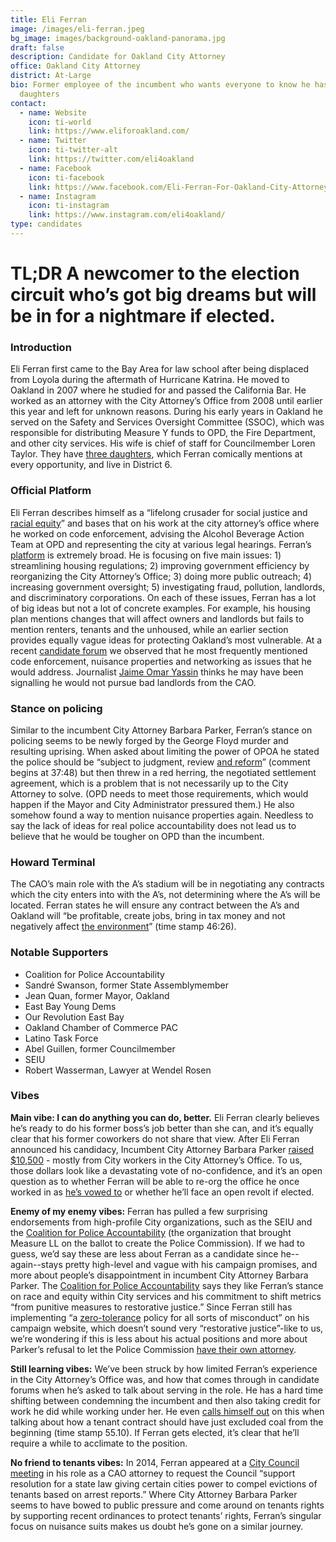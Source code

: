```yaml
---
title: Eli Ferran
image: /images/eli-ferran.jpeg
bg_image: images/background-oakland-panorama.jpg
draft: false
description: Candidate for Oakland City Attorney
office: Oakland City Attorney
district: At-Large
bio: Former employee of the incumbent who wants everyone to know he has three
  daughters
contact:
  - name: Website
    icon: ti-world
    link: https://www.eliforoakland.com/
  - name: Twitter
    icon: ti-twitter-alt
    link: https://twitter.com/eli4oakland
  - name: Facebook
    icon: ti-facebook
    link: https://www.facebook.com/Eli-Ferran-For-Oakland-City-Attorney-100567625019067/?eid=ARB0LcyRhFd2l1jyZEnavhDMG4uYtUUCBqDV5vZ3FLsy4pJL-X0BZvohLxpbkmjm7Ril_K0tzJPIBxOP
  - name: Instagram
    icon: ti-instagram
    link: https://www.instagram.com/eli4oakland/
type: candidates
---
```

# TL;DR A newcomer to the election circuit who’s got big dreams but will be in for a nightmare if elected.

### Introduction

Eli Ferran first came to the Bay Area for law school after being displaced from Loyola during the aftermath of Hurricane Katrina. He moved to Oakland in 2007 where he studied for and passed the California Bar. He worked as an attorney with the City Attorney’s Office from 2008 until earlier this year and left for unknown reasons. During his early years in Oakland he served on the Safety and Services Oversight Committee (SSOC), which was responsible for distributing Measure Y funds to OPD, the Fire Department, and other city services. His wife is chief of staff for Councilmember Loren Taylor. They have [three daughters](https://www.eliforoakland.com/meet-eli), which Ferran comically mentions at every opportunity, and live in District 6.

### Official Platform

Eli Ferran describes himself as a “lifelong crusader for social justice and [racial equity](https://www.eliforoakland.com/meet-eli)” and bases that on his work at the city attorney’s office where he worked on code enforcement, advising the Alcohol Beverage Action Team at OPD and representing the city at various legal hearings. Ferran’s [platform](https://www.eliforoakland.com/issues) is extremely broad. He is focusing on five main issues: 1) streamlining housing regulations; 2) improving government efficiency by reorganizing the City Attorney’s Office; 3) doing more public outreach; 4) increasing government oversight; 5) investigating fraud, pollution, landlords, and discriminatory corporations. On each of these issues, Ferran has a lot of big ideas but not a lot of concrete examples. For example, his housing plan mentions changes that will affect owners and landlords but fails to mention renters, tenants and the unhoused, while an earlier section provides equally vague ideas for protecting Oakland’s most vulnerable. At a recent [candidate forum](https://www.facebook.com/ebydems/videos/773987683352218) we observed that he most frequently mentioned code enforcement, nuisance properties and networking as issues that he would address. Journalist [Jaime Omar Yassin](https://twitter.com/hyphy_republic/status/1296516446395097088?s=20) thinks he may have been signalling he would not pursue bad landlords from the CAO.

### Stance on policing

Similar to the incumbent City Attorney Barbara Parker, Ferran’s stance on policing seems to be newly forged by the George Floyd murder and resulting uprising. When asked about limiting the power of OPOA he stated the police should be “subject to judgment, review [and reform](https://www.facebook.com/ebydems/videos/773987683352218)” (comment begins at 37:48) but then threw in a red herring, the negotiated settlement agreement, which is a problem that is not necessarily up to the City Attorney to solve. (OPD needs to meet those requirements, which would happen if the Mayor and City Administrator pressured them.) He also somehow found a way to mention nuisance properties again. Needless to say the lack of ideas for real police accountability does not lead us to believe that he would be tougher on OPD than the incumbent.

### Howard Terminal

The CAO’s main role with the A’s stadium will be in negotiating any contracts which the city enters into with the A’s, not determining where the A’s will be located. Ferran states he will ensure any contract between the A’s and Oakland will “be profitable, create jobs, bring in tax money and not negatively affect [the environment](https://www.facebook.com/ebydems/videos/773987683352218)” (time stamp 46:26).

### Notable Supporters

* Coalition for Police Accountability
* Sandré Swanson, former State Assemblymember
* Jean Quan, former Mayor, Oakland
* East Bay Young Dems
* Our Revolution East Bay
* Oakland Chamber of Commerce PAC
* Latino Task Force
* Abel Guillen, former Councilmember
* SEIU
* Robert Wasserman, Lawyer at Wendel Rosen

### Vibes

**Main vibe: I can do anything you can do, better.** Eli Ferran clearly believes he’s ready to do his former boss’s job better than she can, and it’s equally clear that his former coworkers do not share that view. After Eli Ferran announced his candidacy, Incumbent City Attorney Barbara Parker [raised $10,500](https://twitter.com/hyphy_republic/status/1288540363032948737) - mostly from City workers in the City Attorney’s Office. To us, those dollars look like a devastating vote of no-confidence, and it’s an open question as to whether Ferran will be able to re-org the office he once worked in as [he’s vowed to](https://www.eliforoakland.com/issues) or whether he’ll face an open revolt if elected.

**Enemy of my enemy vibes:** Ferran has pulled a few surprising endorsements from high-profile City organizations, such as the SEIU and the [Coalition for Police Accountability](https://www.coalitionforpoliceaccountability.com/) (the organization that brought Measure LL on the ballot to create the Police Commission). If we had to guess, we’d say these are less about Ferran as a candidate since he--again--stays pretty high-level and vague with his campaign promises, and more about people’s disappointment in incumbent City Attorney Barbara Parker. The [Coalition for Police Accountability](https://draketalkoakland.com/2020/09/01/the-coalition-for-police-accountability-endorses-elias-ferran-for-oakland-city-attorney/) says they like Ferran’s stance on race and equity within City services and his commitment to shift metrics “from punitive measures to restorative justice.” Since Ferran still has implementing “a [zero-tolerance](https://www.eliforoakland.com/issues) policy for all sorts of misconduct” on his campaign website, which doesn’t sound very “restorative justice”-like to us, we’re wondering if this is less about his actual positions and more about Parker’s refusal to let the Police Commission [have their own attorney](https://oaklandnorth.net/2019/09/16/policing-watchdog-groups-push-for-changes-to-oaklands-police-commission/).

**Still learning vibes:** We’ve been struck by how limited Ferran’s experience in the City Attorney’s Office was, and how that comes through in candidate forums when he’s asked to talk about serving in the role. He has a hard time shifting between condemning the incumbent and then also taking credit for work he did while working under her. He even [calls himself out](https://www.facebook.com/ebydems/videos/773987683352218) on this when talking about how a tenant contract should have just excluded coal from the beginning (time stamp 55.10). If Ferran gets elected, it’s clear that he’ll require a while to acclimate to the position.

**No friend to tenants vibes:** In 2014, Ferran appeared at a [City Council meeting](https://twitter.com/hyphy_republic/status/1277651186078777345) in his role as a CAO attorney to request the Council “support resolution for a state law giving certain cities power to compel evictions of tenants based on arrest reports.” Where City Attorney Barbara Parker seems to have bowed to public pressure and come around on tenants rights by supporting recent ordinances to protect tenants’ rights, Ferran’s singular focus on nuisance suits makes us doubt he’s gone on a similar journey.